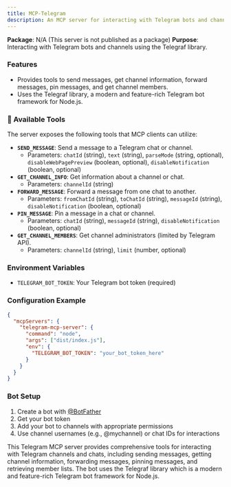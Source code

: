 ```yaml
---
title: MCP-Telegram
description: An MCP server for interacting with Telegram bots and channels.
---
```


**Package**: N/A (This server is not published as a package)
**Purpose**: Interacting with Telegram bots and channels using the Telegraf library.

### Features

- Provides tools to send messages, get channel information, forward messages, pin messages, and get channel members.
- Uses the Telegraf library, a modern and feature-rich Telegram bot framework for Node.js.

### 🔧 Available Tools

The server exposes the following tools that MCP clients can utilize:

- **`SEND_MESSAGE`**: Send a message to a Telegram chat or channel.
  - Parameters: `chatId` (string), `text` (string), `parseMode` (string, optional), `disableWebPagePreview` (boolean, optional), `disableNotification` (boolean, optional)
- **`GET_CHANNEL_INFO`**: Get information about a channel or chat.
  - Parameters: `channelId` (string)
- **`FORWARD_MESSAGE`**: Forward a message from one chat to another.
  - Parameters: `fromChatId` (string), `toChatId` (string), `messageId` (string), `disableNotification` (boolean, optional)
- **`PIN_MESSAGE`**: Pin a message in a chat or channel.
  - Parameters: `chatId` (string), `messageId` (string), `disableNotification` (boolean, optional)
- **`GET_CHANNEL_MEMBERS`**: Get channel administrators (limited by Telegram API).
  - Parameters: `channelId` (string), `limit` (number, optional)

### Environment Variables

- `TELEGRAM_BOT_TOKEN`: Your Telegram bot token (required)

### Configuration Example

```json
{
  "mcpServers": {
    "telegram-mcp-server": {
      "command": "node",
      "args": ["dist/index.js"],
      "env": {
        "TELEGRAM_BOT_TOKEN": "your_bot_token_here"
      }
    }
  }
}
```

### Bot Setup

1. Create a bot with [@BotFather](https://t.me/botfather)
2. Get your bot token
3. Add your bot to channels with appropriate permissions
4. Use channel usernames (e.g., @mychannel) or chat IDs for interactions

This Telegram MCP server provides comprehensive tools for interacting with Telegram channels and chats, including sending messages, getting channel information, forwarding messages, pinning messages, and retrieving member lists. The bot uses the Telegraf library which is a modern and feature-rich Telegram bot framework for Node.js.
